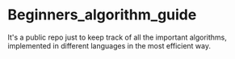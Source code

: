 # Beginners_algorithm_guide
It's a public repo just to keep track of all the important algorithms, implemented in different languages in the most efficient way.
